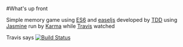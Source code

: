 #What's up front


Simple memory game using [ES6](http://es6-features.org/) and [easeljs](http://www.createjs.com/easeljs) developed by [TDD](http://agiledata.org/essays/tdd.html) using [Jasmine](http://jasmine.github.io/2.4/introduction.html)  run by [Karma](https://karma-runner.github.io/1.0/index.html) while [Travis](http://travis-ci.com) watched

Travis says [![Build Status](https://travis-ci.org/ashline/memory-game-using-easeljs-and-es6.svg?branch=master)](https://travis-ci.org/ashline/memory-game-using-easeljs-and-es6)
